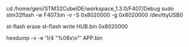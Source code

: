 cd /home/geni/STM32CubeIDE/workspace_1.3.0/F407/Debug
sudo stm32flash -w F407.bin -v -S 0x8020000 -g 0x8020000 /dev/ttyUSB0 

st-flash erase
st-flash write HUB.bin 0x8020000

hexdump -v -e '1/4 "%08x\n"' APP.bin
